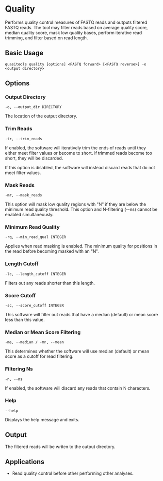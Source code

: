 # Quality

Performs quality control measures of FASTQ reads and outputs filtered FASTQ reads. The tool may filter reads based on average quality score, median quality score, mask low quality bases, perform iterative read trimming, and filter based on read length.

## Basic Usage

```
quasitools quality [options] <FASTQ forward> [<FASTQ reverse>] -o <output directory>
```

## Options

### Output Directory

```text
-o, --output_dir DIRECTORY
```

The location of the output directory.

### Trim Reads

```text
-tr, --trim_reads
```

If enabled, the software will iteratively trim the ends of reads until they either meet filter values or become to short. If trimmed reads become too short, they will be discarded.

If this option is disabled, the software will instead discard reads that do not meet filter values.

### Mask Reads

```text
-mr, --mask_reads
```

This option will mask low quality regions with "N" if they are below the minimum read quality threshold. This option and N-filtering (--ns) cannot be enabled simultaneously.

### Minimum Read Quality

```text
-rq, --min_read_qual INTEGER
```

Applies when read masking is enabled. The minimum quality for positions in the read before becoming masked with an "N".


### Length Cutoff

```text
-lc, --length_cutoff INTEGER
```

Filters out any reads shorter than this length.

### Score Cutoff

```text
-sc, --score_cutoff INTEGER
```

This software will filter out reads that have a median (default) or mean score less than this value.

### Median or Mean Score Filtering

```text
-me, --median / -mn, --mean
```

This determines whether the software will use median (default) or mean score as a cutoff for read filtering.

### Filtering Ns

```text
-n, --ns
```

If enabled, the software will discard any reads that contain N characters.

### Help

```text
--help
```

Displays the help message and exits.

## Output

The filtered reads will be writen to the output directory.

## Applications

* Read quality control before other performing other analyses.
